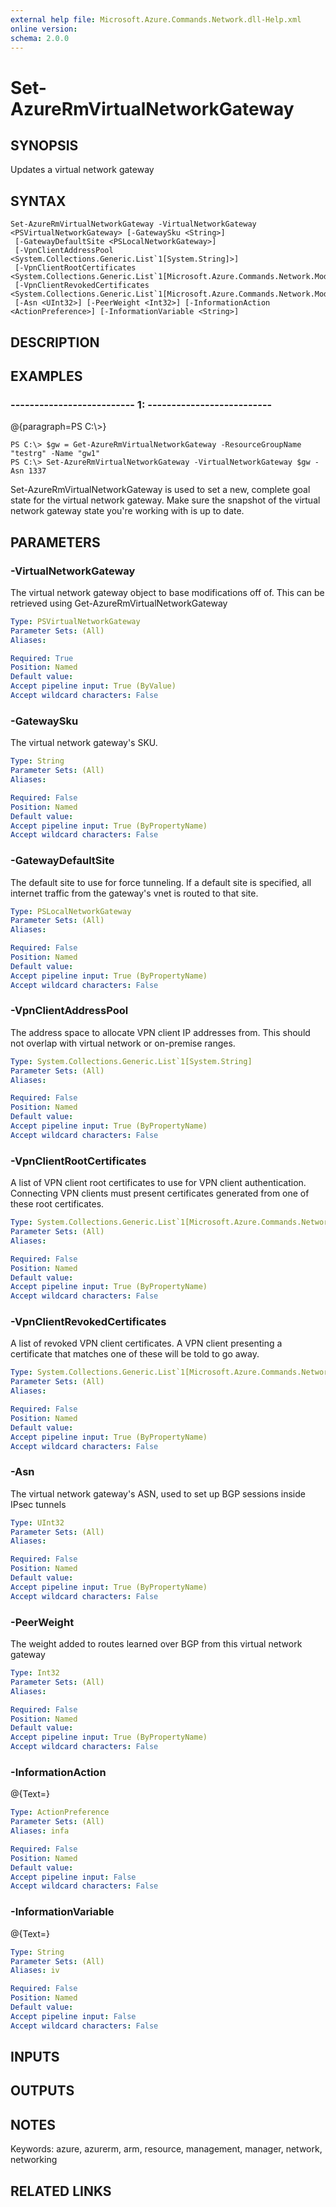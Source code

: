 ```yaml
---
external help file: Microsoft.Azure.Commands.Network.dll-Help.xml
online version: 
schema: 2.0.0
---
```


# Set-AzureRmVirtualNetworkGateway
## SYNOPSIS
Updates a virtual network gateway

## SYNTAX

```
Set-AzureRmVirtualNetworkGateway -VirtualNetworkGateway <PSVirtualNetworkGateway> [-GatewaySku <String>]
 [-GatewayDefaultSite <PSLocalNetworkGateway>]
 [-VpnClientAddressPool <System.Collections.Generic.List`1[System.String]>]
 [-VpnClientRootCertificates <System.Collections.Generic.List`1[Microsoft.Azure.Commands.Network.Models.PSVpnClientRootCertificate]>]
 [-VpnClientRevokedCertificates <System.Collections.Generic.List`1[Microsoft.Azure.Commands.Network.Models.PSVpnClientRevokedCertificate]>]
 [-Asn <UInt32>] [-PeerWeight <Int32>] [-InformationAction <ActionPreference>] [-InformationVariable <String>]
```

## DESCRIPTION

## EXAMPLES

### --------------------------  1:  --------------------------
@{paragraph=PS C:\\\>}

```
PS C:\> $gw = Get-AzureRmVirtualNetworkGateway -ResourceGroupName "testrg" -Name "gw1"
PS C:\> Set-AzureRmVirtualNetworkGateway -VirtualNetworkGateway $gw -Asn 1337
```

Set-AzureRmVirtualNetworkGateway is used to set a new, complete goal state for the virtual network gateway.
Make sure the snapshot of
				the virtual network gateway state you're working with is up to date.

## PARAMETERS

### -VirtualNetworkGateway
The virtual network gateway object to base modifications off of.
This can be retrieved using Get-AzureRmVirtualNetworkGateway

```yaml
Type: PSVirtualNetworkGateway
Parameter Sets: (All)
Aliases: 

Required: True
Position: Named
Default value: 
Accept pipeline input: True (ByValue)
Accept wildcard characters: False
```

### -GatewaySku
The virtual network gateway's SKU.

```yaml
Type: String
Parameter Sets: (All)
Aliases: 

Required: False
Position: Named
Default value: 
Accept pipeline input: True (ByPropertyName)
Accept wildcard characters: False
```

### -GatewayDefaultSite
The default site to use for force tunneling.
If a default site is specified, all internet traffic from the gateway's vnet is routed to that site.

```yaml
Type: PSLocalNetworkGateway
Parameter Sets: (All)
Aliases: 

Required: False
Position: Named
Default value: 
Accept pipeline input: True (ByPropertyName)
Accept wildcard characters: False
```

### -VpnClientAddressPool
The address space to allocate VPN client IP addresses from.
This should not overlap with virtual network or on-premise ranges.

```yaml
Type: System.Collections.Generic.List`1[System.String]
Parameter Sets: (All)
Aliases: 

Required: False
Position: Named
Default value: 
Accept pipeline input: True (ByPropertyName)
Accept wildcard characters: False
```

### -VpnClientRootCertificates
A list of VPN client root certificates to use for VPN client authentication.
Connecting VPN clients must present certificates generated from one of these root certificates.

```yaml
Type: System.Collections.Generic.List`1[Microsoft.Azure.Commands.Network.Models.PSVpnClientRootCertificate]
Parameter Sets: (All)
Aliases: 

Required: False
Position: Named
Default value: 
Accept pipeline input: True (ByPropertyName)
Accept wildcard characters: False
```

### -VpnClientRevokedCertificates
A list of revoked VPN client certificates.
A VPN client presenting a certificate that matches one of these will be told to go away.

```yaml
Type: System.Collections.Generic.List`1[Microsoft.Azure.Commands.Network.Models.PSVpnClientRevokedCertificate]
Parameter Sets: (All)
Aliases: 

Required: False
Position: Named
Default value: 
Accept pipeline input: True (ByPropertyName)
Accept wildcard characters: False
```

### -Asn
The virtual network gateway's ASN, used to set up BGP sessions inside IPsec tunnels

```yaml
Type: UInt32
Parameter Sets: (All)
Aliases: 

Required: False
Position: Named
Default value: 
Accept pipeline input: True (ByPropertyName)
Accept wildcard characters: False
```

### -PeerWeight
The weight added to routes learned over BGP from this virtual network gateway

```yaml
Type: Int32
Parameter Sets: (All)
Aliases: 

Required: False
Position: Named
Default value: 
Accept pipeline input: True (ByPropertyName)
Accept wildcard characters: False
```

### -InformationAction
@{Text=}

```yaml
Type: ActionPreference
Parameter Sets: (All)
Aliases: infa

Required: False
Position: Named
Default value: 
Accept pipeline input: False
Accept wildcard characters: False
```

### -InformationVariable
@{Text=}

```yaml
Type: String
Parameter Sets: (All)
Aliases: iv

Required: False
Position: Named
Default value: 
Accept pipeline input: False
Accept wildcard characters: False
```

## INPUTS

## OUTPUTS

## NOTES
Keywords: azure, azurerm, arm, resource, management, manager, network, networking

## RELATED LINKS

